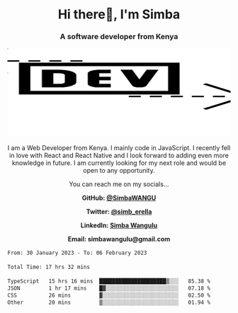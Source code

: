 
<h1 align="center"> Hi there👋, I'm Simba</h1>
<h3 align="center">A software developer from Kenya</h3>

<img src="/arrow-svgrepo-com.svg" margin="auto" width="100%" height="200px">


<p align="center">I am a Web Developer from Kenya. I mainly code in JavaScript. I recently fell in love with React and React Native and I look forward to adding even more knowledge in future. I am currently looking for my next role and would be open to any opportunity.</p>

<p align="center">You can reach me on my socials... </p>

<div align="center">

__<p>  GitHub: [@SimbaWANGU](https://github.com/SimbaWANGU)__  </p>
__<p> Twitter: [@simb_erella](https://twitter.com/simb_erella)__ </p>
__<p> LinkedIn: [Simba Wangulu](https://www.linkedin.com/in/simba-wangulu/)__ </p>
__<p> Email: simbawangulu@gmail.com__ </p>

</div>

<!--START_SECTION:waka-->

```text
From: 30 January 2023 - To: 06 February 2023

Total Time: 17 hrs 32 mins

TypeScript   15 hrs 16 mins  █████████████████████▒░░░   85.38 %
JSON         1 hr 17 mins    █▓░░░░░░░░░░░░░░░░░░░░░░░   07.18 %
CSS          26 mins         ▓░░░░░░░░░░░░░░░░░░░░░░░░   02.50 %
Other        20 mins         ▒░░░░░░░░░░░░░░░░░░░░░░░░   01.94 %
```

<!--END_SECTION:waka-->
